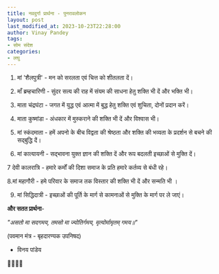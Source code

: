 ```yaml
---
title: नवदुर्गा प्रार्थना - पुनरावलोकन
layout: post
last_modified_at: 2023-10-23T22:28:00
author: Vinay Pandey
tags:
- सोम संदेश
categories:
- लघु
---
```

1. मां 'शैलपुत्री' - मन को सरलता एवं चित्त को शीतलता दें।

2. माँ ब्रम्हचारिणी - सुंदर सत्य की राह में संयम की साधना हेतु शक्ति भी दें और भक्ति भी।

3. माता चंद्रघंटा - जगत में युद्ध एवं आत्मा में बुद्ध हेतु शक्ति एवं शुचिता, दोनों प्रदान करें।

4. माता कुष्मांडा - अंधकार में मुस्कराने की शक्ति भी दें और विश्वास भी।

5. मां स्कंदमाता - हमें अपनो के बीच विद्वता की श्रेष्ठता और शक्ति की भव्यता के प्रदर्शन से बचने की सद्बुद्धि दें।

6. मां कात्यायनी - सद्भावना युक्त ज्ञान की शक्ति दें और रूप बदलती इच्छाओं से मुक्ति दें।

7 देवी कालरात्रि - हमारे कर्मों की दिशा समाज के प्रति हमारे कर्तव्य से बंधी रहे।

8.मां महागौरी - हमे परिवार के समाज तक विस्तार की शक्ति भी दें और सन्मति भी ।

9. मां सिद्धिदात्री - इच्छाओं की पूर्ति के मार्ग से कामनाओं से मुक्ति के मार्ग पर ले जाएं।

**और सतत प्रार्थना**-

*"असतो मा सदगमय,*
*तमसो मा ज्योतिर्गमय,*
*मृत्योर्मामृतम् गमय॥"*

(पवमान मंत्र - बृहदारण्यक उपनिषद)

- विनय पांडेय

🙏🌷🌷🙏


